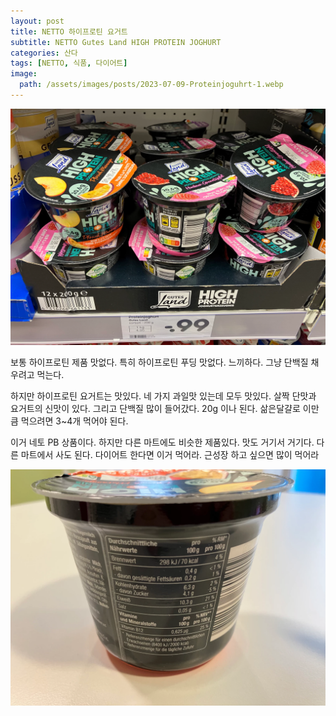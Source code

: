 ```yaml
---
layout: post
title: NETTO 하이프로틴 요거트
subtitle: NETTO Gutes Land HIGH PROTEIN JOGHURT
categories: 산다
tags: [NETTO, 식품, 다이어트]
image:
  path: /assets/images/posts/2023-07-09-Proteinjoguhrt-1.webp
---
```


![Proteinjoguhrt](/assets/images/posts/2023-07-09-Proteinjoguhrt-1.webp)

보통 하이프로틴 제품 맛없다. 특히 하이프로틴 푸딩 맛없다. 느끼하다. 그냥 단백질 채우려고 먹는다.

하지만 하이프로틴 요거트는 맛있다. 네 가지 과일맛 있는데 모두 맛있다. 살짝 단맛과 요거트의 신맛이 있다. 그리고 단백질 많이 들어갔다. 20g 이나 된다. 삶은달걀로 이만큼 먹으려면 3~4개 먹어야 된다.

이거 네토 PB 상품이다. 하지만 다른 마트에도 비슷한 제품있다. 맛도 거기서 거기다. 다른 마트에서 사도 된다. 다이어트 한다면 이거 먹어라. 근성장 하고 싶으면 많이 먹어라

![Proteinjoguhrt](/assets/images/posts/2023-07-09-Proteinjoguhrt-2.webp)
